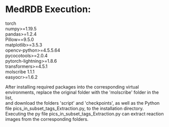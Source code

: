 # MedRDB Execution:
torch<br>
numpy>=1.19.5<br>
pandas>=1.2.4<br>
Pillow==9.5.0<br>
matplotlib>=3.5.3<br>
opencv-python>=4.5.5.64<br>
pycocotools>=2.0.4<br>
pytorch-lightning>=1.8.6<br>
transformers>=4.5.1<br>
molscribe 1.1.1<br>
easyocr>=1.6.2 <br>

After installing required packages into the corresponding virtual environments, replace the original folder with the 'molscribe' folder in the list, <br>
and download the folders 'script' and 'checkpoints', as well as the Python file pics_in_subset_tags_Extraction.py, to the installation directory. <br>
Executing the py file pics_in_subset_tags_Extraction.py can extract reaction images from the corresponding folders.
